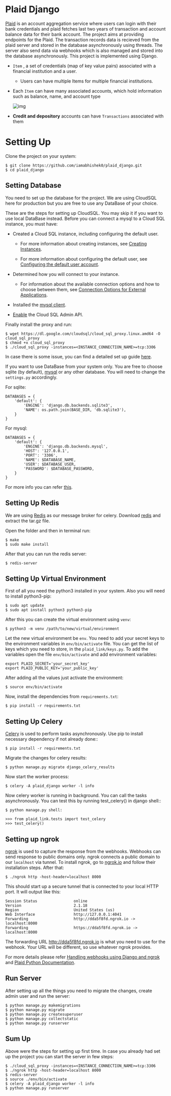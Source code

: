 # Plaid Django

[Plaid](https://plaid.com/docs/)​ is an account aggregation service where users can login with their bank credentials and plaid fetches last two years of transaction and account balance data for their bank account. The project aims at providing endpoints for the Plaid. The transaction records data is recieved from the plaid server and stored in the database asynchronously using threads. The server also send data via webhooks which is also managed and stored into the database asynchronously. This project is implemented using Django.

* `Item`​ , a set of credentials (map of key value pairs) associated with a financial institution and a user.
  * Users can have multiple Items for multiple financial institutions.

* Each `​Item​` can have many associated accounts, which hold information such as balance, name, and account type

    ![img](media/plaid_model.jpg)

* **Credit and depository**​ accounts can have `Transactions` associated with them

# Setting Up

Clone the project on your system:

    $ git clone https://github.com/iamabhishek0/plaid_django.git
    $ cd plaid_django

## Setting Database

You need to set up the database for the project. We are using CloudSQL here for production but you are free to use any DataBase of your choice.

These are the steps for setting up CloudSQL. You may skip it if you want to use local DataBase instead. Before you can connect a mysql to a Cloud SQL instance, you must have:

* Created a Cloud SQL instance, including configuring the default user.

  * For more information about creating instances, see [Creating Instances](https://cloud.google.com/sql/docs/mysql/create-instance).

  * For more information about configuring the default user, see [Configuring the default user account](https://cloud.google.com/sql/docs/mysql/create-manage-users#user-root).

* Determined how you will connect to your instance.

  * For information about the available connection options and how to choose between them, see [Connection Options for External Applications](https://cloud.google.com/sql/docs/mysql/external-connection-methods).
    
* Installed the [mysql client](https://dev.mysql.com/downloads/mysql/).

* [Enable](https://console.cloud.google.com/flows/enableapi?apiid=sqladmin) the Cloud SQL Admin API.

Finally install the proxy and run:

    $ wget https://dl.google.com/cloudsql/cloud_sql_proxy.linux.amd64 -O cloud_sql_proxy
    $ chmod +x cloud_sql_proxy
    $ ./cloud_sql_proxy -instances=<INSTANCE_CONNECTION_NAME>=tcp:3306

In case there is some issue, you can find a detailed set up guide [here](https://cloud.google.com/sql/docs/mysql/connect-admin-proxy).

If you want to use DataBase from your system only. You are free to choose sqlite (by default), [mysql](https://dev.mysql.com/downloads/mysql/) or any other database. You will need to change the `settings.py` accordingly.

For sqlite:

    DATABASES = {
        'default': {
            'ENGINE': 'django.db.backends.sqlite3',
            'NAME': os.path.join(BASE_DIR, 'db.sqlite3'),
        }
    }

For mysql:

    DATABASES = {
        'default': {
            'ENGINE': 'django.db.backends.mysql',
            'HOST': '127.0.0.1',
            'PORT': '3306',
            'NAME': $DATABASE_NAME,
            'USER': $DATABASE_USER,
            'PASSWORD': $DATABASE_PASSWORD,
        }
    }

For more info you can refer [this](https://docs.djangoproject.com/en/3.0/ref/settings/#databases).

## Setting Up Redis

We are using [Redis](https://redis.io/) as our message broker for celery. Download [redis](https://redis.io/download) and extract the tar.gz file.

Open the folder and then in terminal run:

    $ make
    $ sudo make install

After that you can run the redis server:

    $ redis-server

## Setting Up Virtual Environment

First of all you need the python3 installed in your system. Also you will need to install python3-pip:

    $ sudo apt update
    $ sudo apt install python3 python3-pip

After this you can create the virtual environment using `venv`:

    $ python3 -m venv /path/to/new/virtual/environment

Let the new virtual environment be `env`. You need to add your secret keys to the environment variables in `env/bin/activate` file. You can get the list of keys which you need to store, in the `plaid_link/keys.py`. To add the variables open the file `env/bin/activate` and add environment variables:

    export PLAID_SECRET='your_secret_key'
    export PLAID_PUBLIC_KEY='your_public_key'

After adding all the values just activate the environment:

    $ source env/bin/activate

Now, install the dependencies from `requirements.txt`:

    $ pip install -r requirements.txt

## Setting Up Celery

[Celery](https://docs.celeryproject.org/en/stable/) is used to perform tasks asynchronously. Use pip to install necessary dependency if not already done::

    $ pip install -r requirements.txt

Migrate the changes for celery results:

    $ python manage.py migrate django_celery_results

Now start the worker process:

    $ celery -A plaid_django worker -l info

Now celery worker is running in background. You can call the tasks asynchronously. You can test this by running test_celery() in django shell::

    $ python manage.py shell:

    >>> from plaid_link.tests import test_celery
    >>> test_celery()

## Setting up ngrok

[ngrok](ngrok.io) is used to capture the response from the webhooks. Webhooks can send response to public domains only. ngrok connects a public domain to our `localhost` via tunnel. To install ngrok, go to [ngrok.io](ngrok.io) and follow their installation steps. After that:

    $ ./ngrok http -host-header=localhost 8000

This should start up a secure tunnel that is connected to your local HTTP port. It will output like this:

    Session Status                online
    Version                       2.1.18
    Region                        United States (us)
    Web Interface                 http://127.0.0.1:4041
    Forwarding                    http://dda5f8fd.ngrok.io -> localhost:8000
    Forwarding                    https://dda5f8fd.ngrok.io -> localhost:8000

The forwarding URL http://dda5f8fd.ngrok.io is what you need to use for the webhook. Your URL will be different, so use whatever ngrok provides.

For more details please refer [Handling webhooks using Django and ngrok](https://hackernoon.com/handling-webhooks-using-django-and-ngrok-b7ff27a6fd47) and [Plaid Python Documentation](https://plaid.github.io/plaid-python/index.html?highlight=webhook#plaid.api.sandbox.Sandbox.Item.Item.fire_webhook).

## Run Server
After setting up all the things you need to migrate the changes, create admin user and run the server:

    $ python manage.py makemigrations
    $ python manage.py migrate
    $ python manage.py createsuperuser
    $ python manage.py collectstatic
    $ python manage.py runserver

## Sum Up

Above were the steps for setting up first time. In case you already had set up the project you can start the server in few steps:

    $ ./cloud_sql_proxy -instances=<INSTANCE_CONNECTION_NAME>=tcp:3306
    $ ./ngrok http -host-header=localhost 8000
    $ redis-server
    $ source ./env/bin/activate
    $ celery -A plaid_django worker -l info
    $ python manage.py runserver
